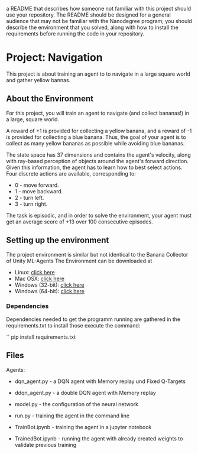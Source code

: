 a README that describes how someone not familiar with this project should use your repository. The README should be designed for a general audience that may not be familiar with the Nanodegree program; you should describe the environment that you solved, along with how to install the requirements before running the code in your repository.

# Project: Navigation
This project is about training an agent to to navigate in a large square world and gather yellow bannas.

## About the Environment

For this project, you will train an agent to navigate (and collect bananas!) in a large, square world.

A reward of +1 is provided for collecting a yellow banana, and a reward of -1 is provided for collecting a blue banana. Thus, the goal of your agent is to collect as many yellow bananas as possible while avoiding blue bananas.

The state space has 37 dimensions and contains the agent's velocity, along with ray-based perception of objects around the agent's forward direction. Given this information, the agent has to learn how to best select actions. Four discrete actions are available, corresponding to:

* 0 - move forward.
* 1 - move backward.
* 2 - turn left.
* 3 - turn right.

The task is episodic, and in order to solve the environment, your agent must get an average score of +13 over 100 consecutive episodes.

## Setting up the environment
The project environment is similar but not identical to the Banana Collector of Unity ML-Agents
The Environment can be downloaded at
* Linux: [click here](https://s3-us-west-1.amazonaws.com/udacity-drlnd/P1/Banana/Banana_Linux.zip)
* Mac OSX: [click here](https://s3-us-west-1.amazonaws.com/udacity-drlnd/P1/Banana/Banana.app.zip)
* Windows (32-bit): [click here](https://s3-us-west-1.amazonaws.com/udacity-drlnd/P1/Banana/Banana_Windows_x86.zip)
* Windows (64-bit): [click here](https://s3-us-west-1.amazonaws.com/udacity-drlnd/P1/Banana/Banana_Windows_x86_64.zip)

### Dependencies
Dependencies needed to get the programm running are gathered in the requirements.txt to install those execute the command:

`` pip install requirements.txt

## Files
Agents:
* dqn_agent.py - a DQN agent with Memory replay und Fixed Q-Targets
* ddqn_agent.py - a double DQN agent with Memory replay

* model.py - the configuration of the neural network

* run.py - training the agent in the command line
* TrainBot.ipynb - training the agent in a jupyter notebook

* TrainedBot.ipynb - running the agent with already created weights to validate previous training